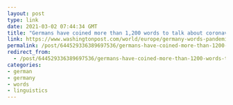 ```yaml
---
layout: post
type: link
date: 2021-03-02 07:44:34 GMT
title: "Germans have coined more than 1,200 words to talk about coronavirus"
link: https://www.washingtonpost.com/world/europe/germany-words-pandemic-long/2021/02/26/6f73330e-7835-11eb-9489-8f7dacd51e75_story.html
permalink: /post/644529336389697536/germans-have-coined-more-than-1200-words-to-talk
redirect_from: 
  - /post/644529336389697536/germans-have-coined-more-than-1200-words-to-talk
categories:
- german
- germany
- words
- linguistics
---
```

